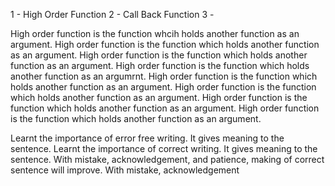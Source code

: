 1 - High Order Function
2 - Call Back Function
3 - 

High order function is the function whcih holds another function as an argument.
High order function is the function which holds another function as an argument.
High order function is the function which holds another function as an argument.
High order function is the function which holds another function as an argumrnt.
High order function is the function which holds another function as an argument.
High order function is the function which holds another function as an argument.
High order function is the function which holds another function as an argument.
High order function is the function which holds another function as an argument.

Learnt the importance of error free writing. It gives meaning to the sentence.
Learnt the importance of correct writing. It gives meaning to the sentence.
With mistake, acknowledgement, and patience, making of correct sentence will improve.
With mistake, acknowledgement 